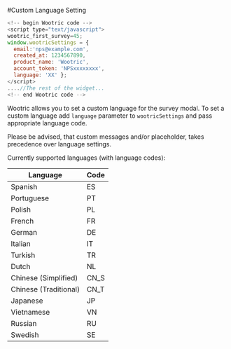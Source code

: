 #Custom Language Setting

```javascript
<!--­­ begin Wootric code ­­-->
<script type="text/javascript">
wootric_first_survey=45;
window.wootricSettings = {
  email:'nps@example.com',
  created_at: 1234567890,
  product_name: 'Wootric',
  account_token: 'NPS­xxxxxxxx',
  language: 'XX' };
</script>
....//The rest of the widget...
<!--­­ end Wootric code --­­>
```

Wootric allows you to set a custom language for the survey modal.
To set a custom language add ```language``` parameter to ```wootricSettings``` and pass appropriate language code.

Please be advised, that custom messages and/or placeholder, takes precedence over language settings.

Currently supported languages (with language codes):

Language | Code
-------- | ----
Spanish | ES
Portuguese | PT
Polish | PL
French | FR
German | DE
Italian | IT
Turkish | TR
Dutch | NL
Chinese (Simplified) | CN_S
Chinese (Traditional) | CN_T
Japanese | JP
Vietnamese | VN
Russian | RU
Swedish | SE
